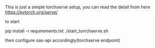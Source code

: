 This is just a simple torchserve setup, you can read the detail from here https://pytorch.org/serve/

to start

pip install -r requirements.txt
./start_torrchserve.sh

then configure oas-api accordingly(torchserve endpoint)
